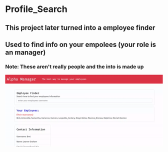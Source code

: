 # Profile_Search

## This project later turned into a employee finder
## Used to find info on your empolees (your role is an manager)
### Note: These aren't really people and the into is made up

![example vid of web](asdf.gif)